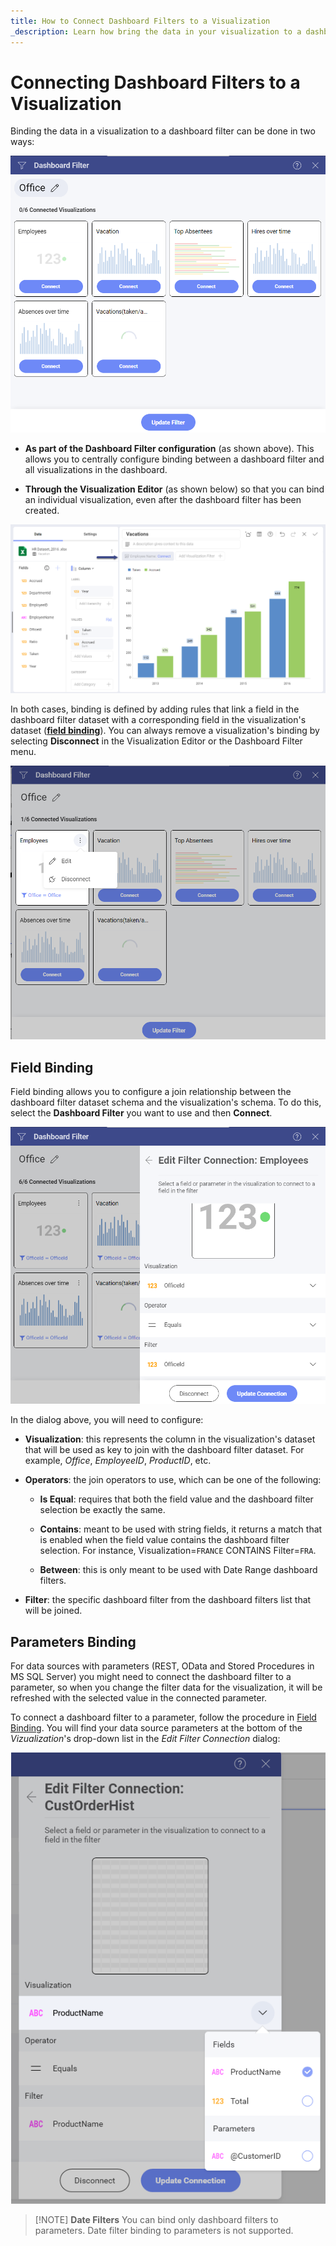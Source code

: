 ```yaml
---
title: How to Connect Dashboard Filters to a Visualization 
_description: Learn how bring the data in your visualization to a dashboard filter in Slingshot Analytics.
---
```


# Connecting Dashboard Filters to a Visualization

Binding the data in a visualization to a dashboard filter can be done in
two ways:

![Dashboard filters dialog](images/dashboard-filters-dialog.png)

  - **As part of the Dashboard Filter configuration** (as shown above).
    This allows you to centrally configure binding between a dashboard
    filter and all visualizations in the dashboard.

  - **Through the Visualization Editor** (as shown below) so that you can bind an
    individual visualization, even after the dashboard filter has been
    created.

![dashboard filters in the visualization editor](images/visualization-editor-dashboard-filter.png)

In both cases, binding is defined by adding rules that link a field in
the dashboard filter dataset with a corresponding field in the
visualization's dataset ([**field binding**](#field-binding)). You can
always remove a visualization's binding by selecting **Disconnect** in the
Visualization Editor or the Dashboard Filter menu.

![Option to disconnect dashboard filters from a visualization](images/disconnect-option-dashboard-filter.png)

<a name='field-binding'></a>
## Field Binding

Field binding allows you to configure a join relationship between the
dashboard filter dataset schema and the visualization's schema. To do
this, select the **Dashboard Filter** you want to use and then
**Connect**.

![Field binding menu](images/editor-view-dashboard-filter.png)

In the dialog above, you will need to configure:

  - **Visualization**: this represents the column in the visualization's
    dataset that will be used as key to join with the dashboard filter
    dataset. For example, *Office*, *EmployeeID*, *ProductID*, etc.

  - **Operators**: the join operators to use, which can be one of the
    following:

      - **Is Equal**: requires that both the field value and the
        dashboard filter selection be exactly the same.

      - **Contains**: meant to be used with string fields, it returns a
        match that is enabled when the field value contains the
        dashboard filter selection. For instance, Visualization=`FRANCE`
        CONTAINS Filter=`FRA`.

      - **Between**: this is only meant to be used with Date Range
        dashboard filters.

  - **Filter**: the specific dashboard filter from the dashboard filters
    list that will be joined.

## Parameters Binding

For data sources with parameters (REST, OData
and Stored Procedures in MS SQL Server) you
might need to connect the dashboard filter to a parameter, so when you
change the filter data for the visualization, it will be refreshed with
the selected value in the connected parameter.

To connect a dashboard filter to a parameter, follow the procedure in
[Field Binding](#field-binding). You will find your data source
parameters at the bottom of the *Vizualization*'s drop-down list in the
*Edit Filter Connection* dialog:

![Parameters binding list](images/data-source-parameters-dashboard-filter.png)

>[!NOTE] **Date Filters**
>You can bind only dashboard filters to parameters. Date filter binding to parameters is not supported.

